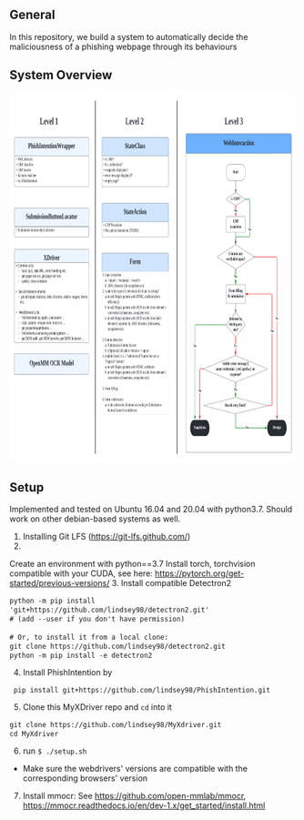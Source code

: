 **General**
-
In this repository, we build a system to automatically decide the maliciousness of a phishing webpage through its behaviours 

**System Overview**
-
<img src='WebInteraction Diagram-2.png' style="width:3000px;height:650px"/>


**Setup**
-
Implemented and tested on Ubuntu 16.04 and 20.04 with python3.7. Should work on other debian-based systems as well.
1. Installing Git LFS (https://git-lfs.github.com/)
2. 
Create an environment with python==3.7
Install torch, torchvision compatible with your CUDA, see here: https://pytorch.org/get-started/previous-versions/
3. Install compatible Detectron2
```
python -m pip install 'git+https://github.com/lindsey98/detectron2.git'
# (add --user if you don't have permission)

# Or, to install it from a local clone:
git clone https://github.com/lindsey98/detectron2.git
python -m pip install -e detectron2
```
4. Install PhishIntention by
```
 pip install git+https://github.com/lindsey98/PhishIntention.git
```
5. Clone this MyXDriver repo and `cd` into it
 ```
git clone https://github.com/lindsey98/MyXdriver.git
cd MyXdriver
```
6. run `$ ./setup.sh`
* Make sure the webdrivers' versions are compatible with the corresponding browsers' version
<!-- * When prompted, download the webdriver binaries you need and place them under `./browsers/config/webdrivers`. If you want to do this at a later time, place them at that location in the install directory (e.g. `/usr/local/lib/python3.7/dist-packages/xdriver`)
Run `./xutils/proxy/mitm/mitmdump` to create the `~/.mitmproxy` dir and add the generated mitmproxy certificate in the browsers' trust stores -->
7. Install mmocr: See https://github.com/open-mmlab/mmocr, https://mmocr.readthedocs.io/en/dev-1.x/get_started/install.html 
